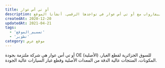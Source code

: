 ```yaml
---
title: أو تي أس عوار
description: تعاونت يونيفارواب مع أو تي أس عوار في تواجدها الرقمي. أنشأنا الموقع.
createdAt: 2020-12-20
updatedAt: 2021-04-21
tags:
  - 'تصميم_الموقع'
  - 'تطوير'
category: موقع عرض
---
```


أو تي أس عوار هي شركة ملتزمة بجودة OE (الأصلية) للسوق الجزائرية لقطع الغيار، المكونات، المنتجات عالية الدقة من المعدات الأصلية وقطع غيار السيارات عالية الجودة.
